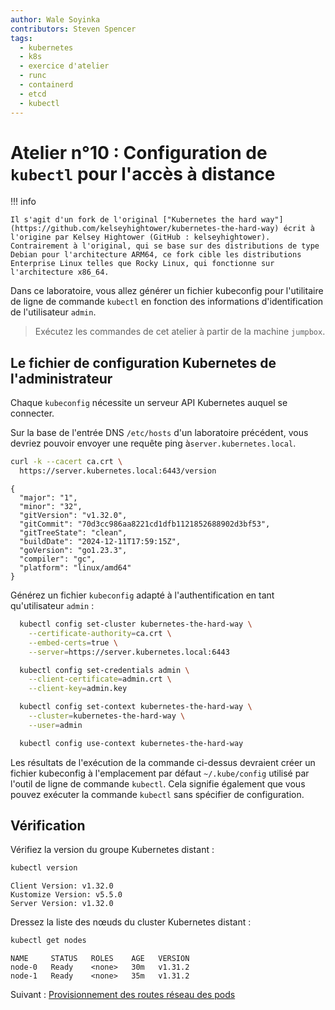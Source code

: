 ```yaml
---
author: Wale Soyinka
contributors: Steven Spencer
tags:
  - kubernetes
  - k8s
  - exercice d'atelier
  - runc
  - containerd
  - etcd
  - kubectl
---
```


# Atelier n°10 : Configuration de `kubectl` pour l'accès à distance

!!! info

    Il s'agit d'un fork de l'original ["Kubernetes the hard way"](https://github.com/kelseyhightower/kubernetes-the-hard-way) écrit à l'origine par Kelsey Hightower (GitHub : kelseyhightower). Contrairement à l'original, qui se base sur des distributions de type Debian pour l'architecture ARM64, ce fork cible les distributions Enterprise Linux telles que Rocky Linux, qui fonctionne sur l'architecture x86_64.

Dans ce laboratoire, vous allez générer un fichier kubeconfig pour l'utilitaire de ligne de commande `kubectl` en fonction des informations d'identification de l'utilisateur `admin`.

> Exécutez les commandes de cet atelier à partir de la machine `jumpbox`.

## Le fichier de configuration Kubernetes de l'administrateur

Chaque `kubeconfig` nécessite un serveur API Kubernetes auquel se connecter.

Sur la base de l'entrée DNS `/etc/hosts` d'un laboratoire précédent, vous devriez pouvoir envoyer une requête ping à`server.kubernetes.local`.

```bash
curl -k --cacert ca.crt \
  https://server.kubernetes.local:6443/version
```

```text
{
  "major": "1",
  "minor": "32",
  "gitVersion": "v1.32.0",
  "gitCommit": "70d3cc986aa8221cd1dfb1121852688902d3bf53",
  "gitTreeState": "clean",
  "buildDate": "2024-12-11T17:59:15Z",
  "goVersion": "go1.23.3",
  "compiler": "gc",
  "platform": "linux/amd64"
}
```

Générez un fichier `kubeconfig` adapté à l'authentification en tant qu'utilisateur `admin` :

```bash
  kubectl config set-cluster kubernetes-the-hard-way \
    --certificate-authority=ca.crt \
    --embed-certs=true \
    --server=https://server.kubernetes.local:6443

  kubectl config set-credentials admin \
    --client-certificate=admin.crt \
    --client-key=admin.key

  kubectl config set-context kubernetes-the-hard-way \
    --cluster=kubernetes-the-hard-way \
    --user=admin

  kubectl config use-context kubernetes-the-hard-way
```

Les résultats de l'exécution de la commande ci-dessus devraient créer un fichier kubeconfig à l'emplacement par défaut `~/.kube/config` utilisé par l'outil de ligne de commande `kubectl`. Cela signifie également que vous pouvez exécuter la commande `kubectl` sans spécifier de configuration.

## Vérification

Vérifiez la version du groupe Kubernetes distant :

```bash
kubectl version
```

```text
Client Version: v1.32.0
Kustomize Version: v5.5.0
Server Version: v1.32.0
```

Dressez la liste des nœuds du cluster Kubernetes distant :

```bash
kubectl get nodes
```

```text
NAME     STATUS   ROLES    AGE   VERSION
node-0   Ready    <none>   30m   v1.31.2
node-1   Ready    <none>   35m   v1.31.2
```

Suivant : [Provisionnement des routes réseau des pods](lab11-pod-network-routes.md)
